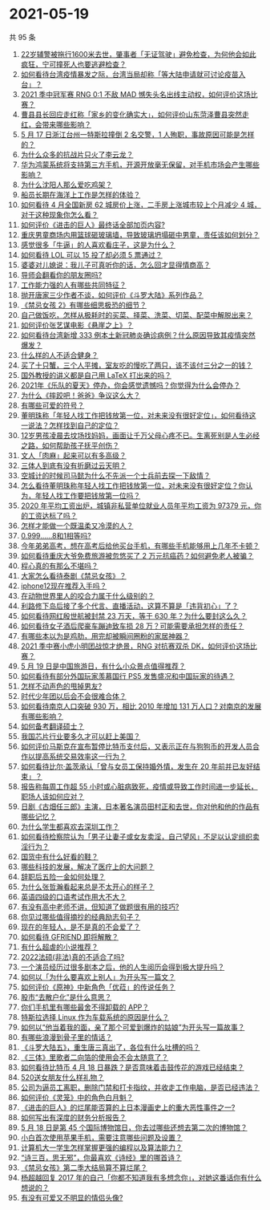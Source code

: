 # 2021-05-19

共 95 条

<!-- BEGIN -->
<!-- 最后更新时间 Wed May 19 2021 11:14:05 GMT+0800 (China Standard Time) -->

1. [22岁辅警被拖行1600米去世，肇事者「无证驾驶」避免检查，为何他会如此疯狂，宁可撞死人也要逃避检查？](https://www.zhihu.com/question/460135941)
2. [如何看待台湾疫情暴发之际，台湾当局却称「等大陆申请就可讨论疫苗入台」？](https://www.zhihu.com/question/460171280)
3. [2021 季中冠军赛 RNG 0:1 不敌 MAD
   憾失头名出线主动权，如何评价这场比赛？](https://www.zhihu.com/question/460195556)
4. [曹县县长回应走红称「家乡的变化确实大」，如何评价山东菏泽曹县突然走红，会带来哪些影响？](https://www.zhihu.com/question/460089541)
5. [5 月 17 日浙江台州一特斯拉撞倒 2 名交警，1
   人殉职，事故原因可能是怎样的？](https://www.zhihu.com/question/460003832)
6. [为什么众多的抗战片只火了李云龙？](https://www.zhihu.com/question/268674369)
7. [华为鸿蒙系统将支持第三方手机，开源开放毫无保留，对手机市场会产生哪些影响？](https://www.zhihu.com/question/460090403)
8. [为什么沈阳人那么爱吃鸡架？](https://www.zhihu.com/question/21313944)
9. [船员长期在海洋上工作是怎样的体验？](https://www.zhihu.com/question/29298020)
10. [如何看待 4 月全国新房 62 城房价上涨，二手房上涨城市较上个月减少 4
    城，对于这种现象你怎么看？](https://www.zhihu.com/question/459959827)
11. [如何评价《进击的巨人》最终话全部加页内容?](https://www.zhihu.com/question/460186596)
12. [重庆男童商场内用篮球砸玻璃墙，导致玻璃坍塌砸中男童，责任该如何划分？](https://www.zhihu.com/question/459951061)
13. [感觉很多「牛逼」的人喜欢看庄子，这是为什么？](https://www.zhihu.com/question/31811556)
14. [如何看待 LOL 可以 15 投了却必须 5 票通过？](https://www.zhihu.com/question/460061128)
15. [婆婆对儿媳说：我儿子可真听你的话，怎么回才显得情商高？](https://www.zhihu.com/question/431787513)
16. [导师会翻看你的朋友圈吗?](https://www.zhihu.com/question/377742704)
17. [工作能力强的人有哪些共同特征？](https://www.zhihu.com/question/28880482)
18. [抛开唐家三少作者不谈，如何评价《斗罗大陆》系列作品？](https://www.zhihu.com/question/458675311)
19. [《禁忌女孩 2》有哪些细思极恐的细节？](https://www.zhihu.com/question/458343322)
20. [自己做饭吃，怎样从极耗时的买菜、择菜、洗菜、切菜、配菜中解脱出来？](https://www.zhihu.com/question/22903687)
21. [如何评价张艺谋电影《悬崖之上》？](https://www.zhihu.com/question/451738975)
22. [如何看待台湾新增 333
    例本土新冠肺炎确诊病例？什么原因导致其疫情突然爆发？](https://www.zhihu.com/question/459920978)
23. [什么样的人不适合健身？](https://www.zhihu.com/question/459306994)
24. [买了十只蟹，三个人平摊，室友吃的慢吃了两只，该不该付三分之一的钱？](https://www.zhihu.com/question/455193507)
25. [国外教授的讲义都是自己用 LaTeX 打出来的吗？](https://www.zhihu.com/question/29227449)
26. [2021年《乐队的夏天》停办，你会感觉遗憾吗？你觉得为什么会停办？](https://www.zhihu.com/question/459868604)
27. [为什么《摔跤吧！爸爸》争议这么大？](https://www.zhihu.com/question/59143980)
28. [有哪些可爱的符号？](https://www.zhihu.com/question/314270796)
29. [董明珠称「年轻人找工作把钱放第一位，对未来没有很好定位」，如何看待这一说法？怎样找到自己的定位？](https://www.zhihu.com/question/460116131)
30. [12岁男孩凌晨去坟场找妈妈，画面让千万父母心疼不已。生离死别是人生必经之路，如何帮助孩子抚平创伤？](https://www.zhihu.com/question/460220425)
31. [文人「肉麻」起来可以有多高级？](https://www.zhihu.com/question/453352603)
32. [三体人到底有没有折磨过云天明？](https://www.zhihu.com/question/459076670)
33. [空城计的时候司马懿为什么不先派一个士兵前去探一下敌情？](https://www.zhihu.com/question/454792574)
34. [怎么看待董明珠称年轻人找工作把钱放第一位，对未来没有很好定位？你认为，年轻人找工作要把钱放第一位吗？](https://www.zhihu.com/question/460105724)
35. [2020 年平均工资出炉，城镇非私营单位就业人员年平均工资为 97379
    元，你的工资达标了吗？](https://www.zhihu.com/question/460249122)
36. [怎样才能做一个既温柔又冷漠的人？](https://www.zhihu.com/question/451958211)
37. [0.999......8和1相等吗?](https://www.zhihu.com/question/459883219)
38. [今年弟弟高考，想在高考后给他买台手机，有哪些手机能够用上几年不卡顿？](https://www.zhihu.com/question/459230225)
39. [如何看待重庆大爷免费旅游被忽悠买了 2
    万元抗癌药？如何避免老人被骗？](https://www.zhihu.com/question/460062120)
40. [程心真的有那么不堪吗？](https://www.zhihu.com/question/418036982)
41. [大家怎么看待泰剧《禁忌女孩》？](https://www.zhihu.com/question/338714765)
42. [iphone12现在推荐入手吗？](https://www.zhihu.com/question/444574639)
43. [在动物世界里人的咬合力属于什么级别的？](https://www.zhihu.com/question/459408371)
44. [利路修下岛后接了多个代言、直播活动，这算不算是「违背初心」了？](https://www.zhihu.com/question/460088683)
45. [如何看待网红殷世航被封禁 23 万天，等于 630
    年？为什么要封这么久？](https://www.zhihu.com/question/459925437)
46. [如何看待女子酒后爬豪车蹦迪致车损 28
    万？可能需要承担怎样的责任？](https://www.zhihu.com/question/459759486)
47. [有哪些本以为是鸡肋，用完却被瞬间圈粉的家居神器？](https://www.zhihu.com/question/359026960)
48. [2021 季中赛小虎小明团战惊才绝景，RNG 对抗赛双杀
    DK，如何评价这场比赛？](https://www.zhihu.com/question/460167203)
49. [5 月 19 日是中国旅游日，有什么小众景点值得推荐？](https://www.zhihu.com/question/459885875)
50. [如何看待有部分外国玩家羡慕国行 PS5
    发售盛况和中国玩家的待遇？](https://www.zhihu.com/question/459685754)
51. [怎样不动声色的甩掉男友?](https://www.zhihu.com/question/325314779)
52. [时代少年团以后会不会很难合体？](https://www.zhihu.com/question/456289776)
53. [如何看待南京人口突破 930 万，相比 2010 年增加 131
    万人口？对南京的发展有哪些影响？](https://www.zhihu.com/question/460073729)
54. [如何备考翻译硕士？](https://www.zhihu.com/question/29702896)
55. [我国芯片行业要多久才可以赶上美国？](https://www.zhihu.com/question/403452621)
56. [如何评价马斯克在宣布暂停比特币支付后，又表示正在与狗狗币的开发人员合作以提高系统交易效率这一行为？](https://www.zhihu.com/question/459406032)
57. [如何看待比尔·盖茨承认「曾与女员工保持婚外情，发生在 20
    年前并已友好结束」？](https://www.zhihu.com/question/460064207)
58. [报告称每周工作超 55
    小时或心脏病致死，疫情或导致工作时间进一步延长，职场人该如何应对？](https://www.zhihu.com/question/460063511)
59. [日剧《古畑任三郎》主演，日本著名演员田村正和去世，你对他和他的作品有哪些记忆？](https://www.zhihu.com/question/460168527)
60. [为什么学生都喜欢去深圳工作？](https://www.zhihu.com/question/442868905)
61. [如何看待检察院认为「男子让妻子或女友卖淫，自己望风」不足以认定组织卖淫行为？](https://www.zhihu.com/question/459692463)
62. [国货中有什么好看的鞋？](https://www.zhihu.com/question/278654959)
63. [哪些科技的发展，解决了医疗上的大问题？](https://www.zhihu.com/question/459947188)
64. [辞职后五险一金如何处理？](https://www.zhihu.com/question/54840341)
65. [为什么张哲瀚看起来总是不太开心的样子？](https://www.zhihu.com/question/458237008)
66. [英语四级的口语考试作用大不大？](https://www.zhihu.com/question/28448815)
67. [有没有高中老师不讲，但知道了做题很有用的技巧?](https://www.zhihu.com/question/388419751)
68. [你见过哪些值得摘抄的经典励志句子？](https://www.zhihu.com/question/447620837)
69. [现在的年轻人，是不是真的不会爱了？](https://www.zhihu.com/question/458676301)
70. [如何看待 GFRIEND 即将解散？](https://www.zhihu.com/question/460090159)
71. [有什么超虐的小说推荐？](https://www.zhihu.com/question/313274292)
72. [2022法硕(非法)真的不适合了吗?](https://www.zhihu.com/question/438205558)
73. [一个演员经历过很多剧本之后，他的人生阅历会得到极大提升吗？](https://www.zhihu.com/question/455251862)
74. [如何以「为什么要喜欢上别人」为开头写一篇文？](https://www.zhihu.com/question/443120413)
75. [如何评价《原神》中新角色「优菈」的传说任务？](https://www.zhihu.com/question/460157064)
76. [股市“去散户化”是什么意思？](https://www.zhihu.com/question/459212443)
77. [你们手机里有哪些最舍不得卸载的 APP？](https://www.zhihu.com/question/427095722)
78. [特斯拉选择 Linux 作为车载系统的原因是什么？](https://www.zhihu.com/question/455892933)
79. [如何以“他当着我的面，亲了那个可爱到爆炸的姑娘”为开头写一篇故事？](https://www.zhihu.com/question/445435350)
80. [有哪些浪漫到骨子里的情话？](https://www.zhihu.com/question/422342566)
81. [《斗罗大陆五》，重生唐三真出了，各位有什么吐槽的吗？](https://www.zhihu.com/question/459557005)
82. [《三体》里歌者二向箔的使用会不会太随意了？](https://www.zhihu.com/question/459124778)
83. [如何看待比特币 4 月 18
    日暴跌？是否意味着击鼓传花的游戏已经结束？](https://www.zhihu.com/question/455237775)
84. [520送女朋友什么样礼物？](https://www.zhihu.com/question/458252305)
85. [公司为逼员工离职，删除门禁和打卡指纹，并收走工作电脑，是否已经违法？](https://www.zhihu.com/question/458446577)
86. [如何评价《灵笼》中的角色白月魁？](https://www.zhihu.com/question/458161195)
87. [《进击的巨人》的烂尾能否算的上日本漫画史上的重大恶性事件之一?](https://www.zhihu.com/question/453573225)
88. [如何写出有深度的财务分析报告？](https://www.zhihu.com/question/38624533)
89. [5 月 18 日是第 45
    个国际博物馆日，你去过哪些还想去第二次的博物馆？](https://www.zhihu.com/question/460050202)
90. [小白首次使用苹果手机，需要注意哪些问题及设置？](https://www.zhihu.com/question/361796127)
91. [计算机大一学生怎样掌握更强的编程以及算法能力？](https://www.zhihu.com/question/444269929)
92. [“诗三百，思无邪”，你最喜欢《诗经》里的哪首诗？](https://www.zhihu.com/question/459755903)
93. [《禁忌女孩》第二季大结局算不算烂尾？](https://www.zhihu.com/question/458737109)
94. [杨超越回复 2017
    年的自己「你都不知道我有多想念你」，对她这番话你有什么想说的？](https://www.zhihu.com/question/459691259)
95. [有没有可爱又不明显的情侣头像?](https://www.zhihu.com/question/347976724)

<!-- END -->
